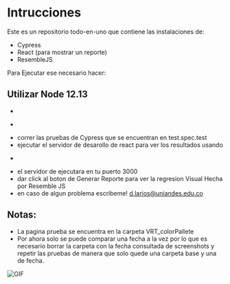 # Intrucciones 

Este es un repositorio todo-en-uno que contiene las instalaciones de:

- Cypress
- React (para mostrar un reporte)
- ResembleJS

Para Ejecutar ese necesario hacer:

## Utilizar Node 12.13

- ```npm install
- ```./node_modules/.bin/cypress open
- correr las pruebas de Cypress que se encuentran en test.spec.test
- ejecutar el servidor de desarollo de react para ver los resultados usando
- ```npm start
- el servidor de ejecutara en tu puerto 3000
- dar click al boton de Generar Reporte para ver la regresion Visual Hecha 
por Resemble JS
- en caso de algun problema escribeme! d.larios@uniandes.edu.co

## Notas:

- La pagina prueba se encuentra en la carpeta VRT_colorPallete
- Por ahora solo se puede comparar una fecha a la vez por lo que es necesario 
borrar la carpeta con la fecha consultada de screenshots y repetir las pruebas de
manera que solo quede una carpeta base y una de fecha.

![GIF](https://media.giphy.com/media/KqqpnS2E5LFBE8w3YZ/giphy.gif)
